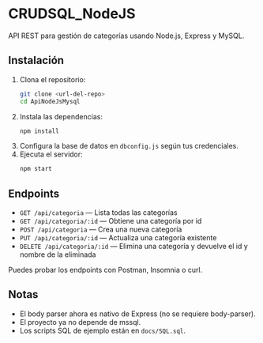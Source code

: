 # CRUDSQL_NodeJS

API REST para gestión de categorías usando Node.js, Express y MySQL.

## Instalación

1. Clona el repositorio:
   ```bash
   git clone <url-del-repo>
   cd ApiNodeJsMysql
   ```
2. Instala las dependencias:
   ```bash
   npm install
   ```
3. Configura la base de datos en `dbconfig.js` según tus credenciales.
4. Ejecuta el servidor:
   ```bash
   npm start
   ```

## Endpoints

- `GET /api/categoria` — Lista todas las categorías
- `GET /api/categoria/:id` — Obtiene una categoría por id
- `POST /api/categoria` — Crea una nueva categoría
- `PUT /api/categoria/:id` — Actualiza una categoría existente
- `DELETE /api/categoria/:id` — Elimina una categoría y devuelve el id y nombre de la eliminada

Puedes probar los endpoints con Postman, Insomnia o curl.

## Notas
- El body parser ahora es nativo de Express (no se requiere body-parser).
- El proyecto ya no depende de mssql.
- Los scripts SQL de ejemplo están en `docs/SQL.sql`.